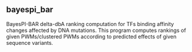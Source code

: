 ## bayespi_bar
<p>BayesPI-BAR delta-dbA ranking computation for TFs binding affinity changes affected by DNA mutations. This program computes rankings of given PWMs/clustered PWMs according to predicted effects of given sequence variants.</p>

